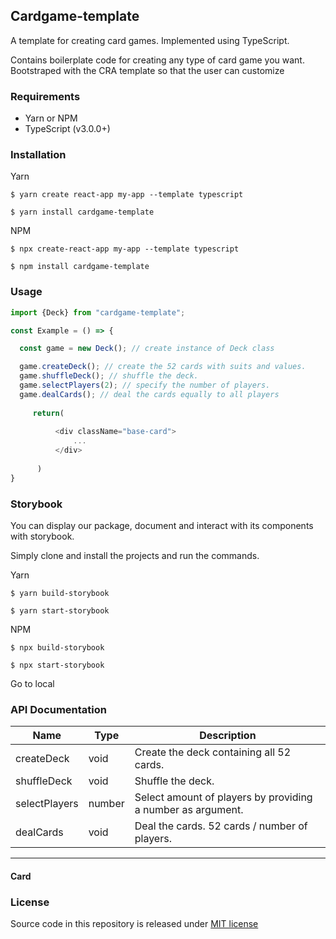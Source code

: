 ## Cardgame-template
A template for creating card games.
Implemented using TypeScript.

Contains boilerplate code for creating any type of card game you want. 
Bootstraped with the CRA template so that the user can customize


### Requirements
- Yarn or NPM
- TypeScript (v3.0.0+) 

### Installation 

Yarn

`$ yarn create react-app my-app --template typescript`

`$ yarn install cardgame-template`

NPM
 
`$ npx create-react-app my-app --template typescript`
 
`$ npm install cardgame-template`

### Usage


  ```typescript
  import {Deck} from "cardgame-template";

  const Example = () => {
  
    const game = new Deck(); // create instance of Deck class
  
    game.createDeck(); // create the 52 cards with suits and values.
    game.shuffleDeck(); // shuffle the deck.
    game.selectPlayers(2); // specify the number of players.
    game.dealCards(); // deal the cards equally to all players
    
       return(
           
            <div className="base-card">
                ...
            </div>
           
        )
  }
  ```                        

### Storybook
You can display our package, document and interact with its components with storybook.

Simply clone and install the projects and run the commands.


Yarn

`$ yarn build-storybook`

`$ yarn start-storybook`

NPM

`$ npx build-storybook`

`$ npx start-storybook`

Go to local

### API Documentation


| Name        | Type            | Description  |
| ------------- |-------------  | -------------|
| createDeck      | void        | Create the deck containing all 52 cards. |
| shuffleDeck     | void        | Shuffle the deck.                     |
| selectPlayers   | number      | Select amount of players by providing a number as argument. |
| dealCards       | void        | Deal the cards. 52 cards / number of players.

---
#### Card
### License
Source code in this repository is released under [MIT license](/LICENSE.txt)
